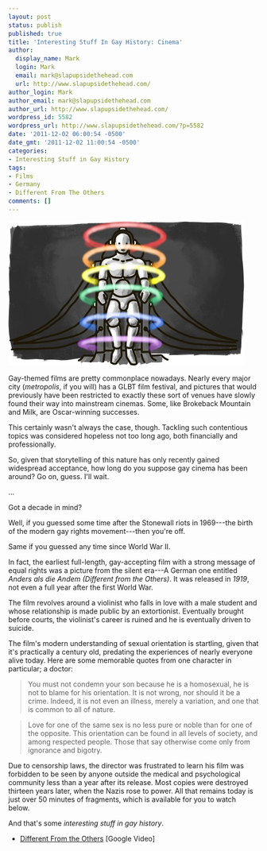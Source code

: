 ```yaml
---
layout: post
status: publish
published: true
title: 'Interesting Stuff In Gay History: Cinema'
author:
  display_name: Mark
  login: Mark
  email: mark@slapupsidethehead.com
  url: http://www.slapupsidethehead.com/
author_login: Mark
author_email: mark@slapupsidethehead.com
author_url: http://www.slapupsidethehead.com/
wordpress_id: 5582
wordpress_url: http://www.slapupsidethehead.com/?p=5582
date: '2011-12-02 06:00:54 -0500'
date_gmt: '2011-12-02 11:00:54 -0500'
categories:
- Interesting Stuff in Gay History
tags:
- Films
- Germany
- Different From The Others
comments: []
---
```

![Gaytropolis: A gay version of the famous Metropolis scene](/wp-content/media/2011/12/gaytropolis.jpg "Gaytropolis")

Gay-themed films are pretty commonplace nowadays. Nearly every major city (_metropolis_, if you will) has a GLBT film festival, and pictures that would previously have been restricted to exactly these sort of venues have slowly found their way into mainstream cinemas. Some, like Brokeback Mountain and Milk, are Oscar-winning successes.

This certainly wasn't always the case, though. Tackling such contentious topics was considered hopeless not too long ago, both financially and professionally.

So, given that storytelling of this nature has only recently gained widespread acceptance, how long do you suppose gay cinema has been around? Go on, guess. I'll wait.

...

Got a decade in mind?

Well, if you guessed some time after the Stonewall riots in 1969---the birth of the modern gay rights movement---then you're off.

Same if you guessed any time since World War II.

In fact, the earliest full-length, gay-accepting film with a strong message of equal rights was a picture from the silent era---A German one entitled _Anders als die Andem (Different from the Others)_. It was released in _1919_, not even a full year after the first World War.

The film revolves around a violinist who falls in love with a male student and whose relationship is made public by an extortionist. Eventually brought before courts, the violinist's career is ruined and he is eventually driven to suicide.

The film's modern understanding of sexual orientation is startling, given that it's practically a century old, predating the experiences of nearly everyone alive today. Here are some memorable quotes from one character in particular; a doctor:

> You must not condemn your son because he is a homosexual, he is not to blame for his orientation. It is not wrong, nor should it be a crime. Indeed, it is not even an illness, merely a variation, and one that is common to all of nature.

> Love for one of the same sex is no less pure or noble than for one of the opposite. This orientation can be found in all levels of society, and among respected people. Those that say otherwise come only from ignorance and bigotry.

Due to censorship laws, the director was frustrated to learn his film was forbidden to be seen by anyone outside the medical and psychological community less than a year after its release. Most copies were destroyed thirteen years later, when the Nazis rose to power. All that remains today is just over 50 minutes of fragments, which is available for you to watch below.

And that's some _interesting stuff in gay history_.

- [Different From the Others](http://video.google.com/videoplay?docid=3563045247830800308) [Google Video]
